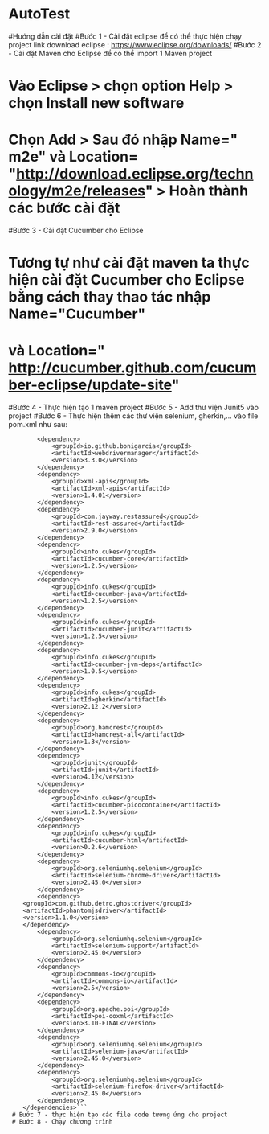 # AutoTest
#Hướng dẫn cài đặt 
#Bước 1 - Cài đặt eclipse để có thể thực hiện chạy project
  link download eclipse :  https://www.eclipse.org/downloads/
#Bước 2 - Cài đặt Maven cho Eclipse để có thể import 1 Maven project 
 # Vào Eclipse > chọn option Help > chọn Install new software
 # Chọn Add > Sau đó nhập Name=" m2e" và Location= "http://download.eclipse.org/technology/m2e/releases" > Hoàn thành các bước cài đặt 
#Bước 3 - Cài đặt Cucumber cho Eclipse
 # Tương tự như cài đặt maven ta thực hiện cài đặt Cucumber cho Eclipse bằng cách thay thao tác nhập Name="Cucumber" 
 # và Location=" http://cucumber.github.com/cucumber-eclipse/update-site"
#Bước 4 - Thực hiện tạo 1 maven project 
#Bước 5 - Add thư viện Junit5 vào project
#Bước 6 - Thực hiện thêm các thư viện selenium, gherkin,... vào file pom.xml như sau:
```<dependencies>
		<dependency>
            <groupId>io.github.bonigarcia</groupId>
            <artifactId>webdrivermanager</artifactId>
            <version>3.3.0</version>
        </dependency>
        <dependency>
            <groupId>xml-apis</groupId>
            <artifactId>xml-apis</artifactId>
            <version>1.4.01</version>
        </dependency>
		<dependency>
			<groupId>com.jayway.restassured</groupId>
			<artifactId>rest-assured</artifactId>
			<version>2.9.0</version>
		</dependency>
		<dependency>
			<groupId>info.cukes</groupId>
			<artifactId>cucumber-core</artifactId>
			<version>1.2.5</version>
		</dependency>
		<dependency>
			<groupId>info.cukes</groupId>
			<artifactId>cucumber-java</artifactId>
			<version>1.2.5</version>
		</dependency>
		<dependency>
			<groupId>info.cukes</groupId>
			<artifactId>cucumber-junit</artifactId>
			<version>1.2.5</version>
		</dependency>
		<dependency>
			<groupId>info.cukes</groupId>
			<artifactId>cucumber-jvm-deps</artifactId>
			<version>1.0.5</version>
		</dependency>
		<dependency>
			<groupId>info.cukes</groupId>
			<artifactId>gherkin</artifactId>
			<version>2.12.2</version>
		</dependency>
		<dependency>
			<groupId>org.hamcrest</groupId>
			<artifactId>hamcrest-all</artifactId>
			<version>1.3</version>
		</dependency>
		<dependency>
			<groupId>junit</groupId>
			<artifactId>junit</artifactId>
			<version>4.12</version>
		</dependency>
		<dependency>
			<groupId>info.cukes</groupId>
			<artifactId>cucumber-picocontainer</artifactId>
			<version>1.2.5</version>
		</dependency>
		<dependency>
			<groupId>info.cukes</groupId>
			<artifactId>cucumber-html</artifactId>
			<version>0.2.6</version>
		</dependency>
		<dependency>
			<groupId>org.seleniumhq.selenium</groupId>
			<artifactId>selenium-chrome-driver</artifactId>
			<version>2.45.0</version>
		</dependency>
		<dependency>
    <groupId>com.github.detro.ghostdriver</groupId>
    <artifactId>phantomjsdriver</artifactId>
    <version>1.1.0</version>
    </dependency>
		<dependency>
			<groupId>org.seleniumhq.selenium</groupId>
			<artifactId>selenium-support</artifactId>
			<version>2.45.0</version>
		</dependency>
		<dependency>
			<groupId>commons-io</groupId>
			<artifactId>commons-io</artifactId>
			<version>2.5</version>
		</dependency>
		<dependency>
	    	<groupId>org.apache.poi</groupId>
	    	<artifactId>poi-ooxml</artifactId>
	    	<version>3.10-FINAL</version>
    	</dependency>
		<dependency>
			<groupId>org.seleniumhq.selenium</groupId>
			<artifactId>selenium-java</artifactId>
			<version>2.45.0</version>
		</dependency>
		<dependency>
			<groupId>org.seleniumhq.selenium</groupId>
			<artifactId>selenium-firefox-driver</artifactId>
			<version>2.45.0</version>
		</dependency>
	</dependencies>```
 # Bước 7 - thực hiện tạo các file code tương ứng cho project 
 # Bước 8 - Chạy chương trình 
